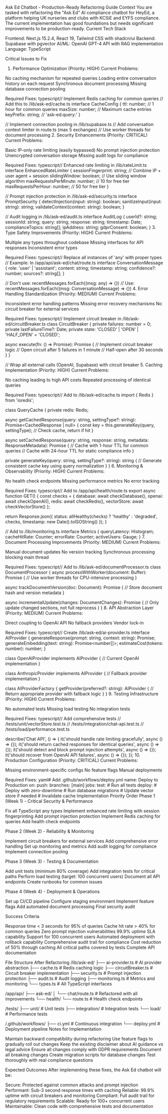 Ask Ed Chatbot - Production-Ready Refactoring Guide
Context
You are tasked with refactoring the "Ask Ed" AI compliance chatbot for HeyEd, a platform helping UK nurseries and clubs with KCSiE and EYFS compliance. The current implementation has good foundations but needs significant improvements to be production-ready.
Current Tech Stack

Frontend: Next.js 15.2.4, React 19, Tailwind CSS with shadcn/ui
Backend: Supabase with pgvector
AI/ML: OpenAI GPT-4 API with RAG implementation
Language: TypeScript

Critical Issues to Fix
1. Performance Optimization (Priority: HIGH)
Current Problems:

No caching mechanism for repeated queries
Loading entire conversation history on each request
Synchronous document processing
Missing database connection pooling

Required Fixes:
typescript// Implement Redis caching for common queries
// Add this to /lib/ask-ed/cache.ts
interface CacheConfig {
  ttl: number; // 1 hour for common queries
  maxSize: number; // Maximum cache entries
  keyPrefix: string; // 'ask-ed:query:'
}

// Implement connection pooling in /lib/supabase.ts
// Add conversation context limiter in route.ts (max 5 exchanges)
// Use worker threads for document processing
2. Security Enhancements (Priority: CRITICAL)
Current Problems:

Basic IP-only rate limiting (easily bypassed)
No prompt injection protection
Unencrypted conversation storage
Missing audit logs for compliance

Required Fixes:
typescript// Enhanced rate limiting in /lib/rateLimit.ts
interface EnhancedRateLimiter {
  sessionFingerprint: string; // Combine IP + user agent + session
  slidingWindow: boolean; // Use sliding window algorithm
  maxRequestsPerMinute: number; // 10 for free tier
  maxRequestsPerHour: number; // 50 for free tier
}

// Prompt injection protection in /lib/ask-ed/security.ts
interface PromptSecurity {
  detectInjection(input: string): boolean;
  sanitizeInput(input: string): string;
  validateContext(context: string): boolean;
}

// Audit logging in /lib/ask-ed/audit.ts
interface AuditLog {
  userId?: string;
  sessionId: string;
  query: string;
  response: string;
  timestamp: Date;
  complianceTopics: string[];
  ipAddress: string;
  gdprConsent: boolean;
}
3. Type Safety Improvements (Priority: HIGH)
Current Problems:

Multiple any types throughout codebase
Missing interfaces for API responses
Inconsistent error types

Required Fixes:
typescript// Replace all instances of 'any' with proper types
// Example: In /app/api/ask-ed/chat/route.ts
interface ConversationMessage {
  role: 'user' | 'assistant';
  content: string;
  timestamp: string;
  confidence?: number;
  sources?: string[];
}

// Don't use: recentMessages.forEach((msg: any) => {})
// Use: recentMessages.forEach((msg: ConversationMessage) => {})
4. Error Handling Standardization (Priority: MEDIUM)
Current Problems:

Inconsistent error handling patterns
Missing error recovery mechanisms
No circuit breaker for external services

Required Fixes:
typescript// Implement circuit breaker in /lib/ask-ed/circuitBreaker.ts
class CircuitBreaker {
  private failures: number = 0;
  private lastFailureTime?: Date;
  private state: 'CLOSED' | 'OPEN' | 'HALF_OPEN' = 'CLOSED';
  
  async execute<T>(fn: () => Promise<T>): Promise<T> {
    // Implement circuit breaker logic
    // Open circuit after 5 failures in 1 minute
    // Half-open after 30 seconds
  }
}

// Wrap all external calls (OpenAI, Supabase) with circuit breaker
5. Caching Implementation (Priority: HIGH)
Current Problems:

No caching leading to high API costs
Repeated processing of identical queries

Required Fixes:
typescript// Add to /lib/ask-ed/cache.ts
import { Redis } from 'ioredis';

class QueryCache {
  private redis: Redis;
  
  async getCachedResponse(query: string, settingType?: string): Promise<CachedResponse | null> {
    const key = this.generateKey(query, settingType);
    // Check cache, return if hit
  }
  
  async setCachedResponse(query: string, response: string, metadata: ResponseMetadata): Promise<void> {
    // Cache with 1-hour TTL for common queries
    // Cache with 24-hour TTL for static compliance info
  }
  
  private generateKey(query: string, settingType?: string): string {
    // Generate consistent cache key using query normalization
  }
}
6. Monitoring & Observability (Priority: HIGH)
Current Problems:

No health check endpoints
Missing performance metrics
No error tracking

Required Fixes:
typescript// Add to /app/api/health/route.ts
export async function GET() {
  const checks = {
    database: await checkDatabase(),
    openai: await checkOpenAI(),
    redis: await checkRedis(),
    vectorStore: await checkVectorStore()
  };
  
  return Response.json({
    status: allHealthy(checks) ? 'healthy' : 'degraded',
    checks,
    timestamp: new Date().toISOString()
  });
}

// Add to /lib/monitoring.ts
interface Metrics {
  queryLatency: Histogram;
  cacheHitRate: Counter;
  errorRate: Counter;
  activeUsers: Gauge;
}
7. Document Processing Improvements (Priority: MEDIUM)
Current Problems:

Manual document updates
No version tracking
Synchronous processing blocking main thread

Required Fixes:
typescript// Add to /lib/ask-ed/documentProcessor.ts
class DocumentProcessor {
  async processWithWorker(document: Buffer): Promise<ProcessedChunks> {
    // Use worker threads for CPU-intensive processing
  }
  
  async trackDocumentVersion(doc: Document): Promise<void> {
    // Store document hash and version metadata
  }
  
  async incrementalUpdate(changes: DocumentChanges): Promise<void> {
    // Only update changed sections, not full reprocess
  }
}
8. API Abstraction Layer (Priority: MEDIUM)
Current Problems:

Direct coupling to OpenAI API
No fallback providers
Vendor lock-in

Required Fixes:
typescript// Create /lib/ask-ed/ai-provider.ts
interface AIProvider {
  generateResponse(prompt: string, context: string): Promise<Stream>;
  generateEmbedding(text: string): Promise<number[]>;
  estimateCost(tokens: number): number;
}

class OpenAIProvider implements AIProvider {
  // Current OpenAI implementation
}

class AnthropicProvider implements AIProvider {
  // Fallback provider implementation
}

class AIProviderFactory {
  getProvider(preferred?: string): AIProvider {
    // Return appropriate provider with fallback logic
  }
}
9. Testing Infrastructure (Priority: HIGH)
Current Problems:

No automated tests
Missing load testing
No integration tests

Required Fixes:
typescript// Add comprehensive tests
// /tests/unit/vectorStore.test.ts
// /tests/integration/chat-api.test.ts
// /tests/load/performance.test.ts

describe('Chat API', () => {
  it('should handle rate limiting gracefully', async () => {});
  it('should return cached responses for identical queries', async () => {});
  it('should detect and block prompt injection attempts', async () => {});
  it('should recover from OpenAI API failures', async () => {});
});
10. Production Configuration (Priority: CRITICAL)
Current Problems:

Missing environment-specific configs
No feature flags
Manual deployments

Required Fixes:
yaml# Add .github/workflows/deploy.yml
name: Deploy to Production
on:
  push:
    branches: [main]
jobs:
  test:
    # Run all tests
  deploy:
    # Deploy with zero-downtime
    # Run database migrations
    # Update vector store if needed
    # Invalidate cache
Implementation Priority Order
Phase 1 (Week 1) - Critical Security & Performance

Fix all TypeScript any types
Implement enhanced rate limiting with session fingerprinting
Add prompt injection protection
Implement Redis caching for queries
Add health check endpoints

Phase 2 (Week 2) - Reliability & Monitoring

Implement circuit breakers for external services
Add comprehensive error handling
Set up monitoring and metrics
Add audit logging for compliance
Implement connection pooling

Phase 3 (Week 3) - Testing & Documentation

Add unit tests (minimum 80% coverage)
Add integration tests for critical paths
Perform load testing (target: 100 concurrent users)
Document all API endpoints
Create runbooks for common issues

Phase 4 (Week 4) - Deployment & Operations

Set up CI/CD pipeline
Configure staging environment
Implement feature flags
Add automated document processing
Final security audit

Success Criteria

 Response time < 3 seconds for 95% of queries
 Cache hit rate > 40% for common queries
 Zero prompt injection vulnerabilities
 99.9% uptime SLA capability
 Support for 100 concurrent users
 Automated deployment with rollback capability
 Comprehensive audit trail for compliance
 Cost reduction of 50% through caching
 All critical paths covered by tests
 Complete API documentation

File Structure After Refactoring
/lib/ask-ed/
  ├── ai-provider.ts       # AI provider abstraction
  ├── cache.ts             # Redis caching logic
  ├── circuitBreaker.ts    # Circuit breaker implementation
  ├── security.ts          # Prompt injection protection
  ├── audit.ts             # Audit logging
  ├── monitoring.ts        # Metrics and monitoring
  └── types.ts             # All TypeScript interfaces

/app/api/
  ├── ask-ed/
  │   └── chat/route.ts    # Refactored with all improvements
  └── health/
      └── route.ts         # Health check endpoints

/tests/
  ├── unit/               # Unit tests
  ├── integration/        # Integration tests
  └── load/              # Performance tests

/.github/workflows/
  ├── ci.yml             # Continuous integration
  └── deploy.yml         # Deployment pipeline
Notes for Implementation

Maintain backward compatibility during refactoring
Use feature flags to gradually roll out changes
Keep the existing disclaimer about AI guidance vs legal advice
Ensure all changes comply with GDPR requirements
Document all breaking changes
Create migration scripts for database changes
Test thoroughly with real compliance questions

Expected Outcomes
After implementing these fixes, the Ask Ed chatbot will be:

Secure: Protected against common attacks and prompt injection
Performant: Sub-3 second response times with caching
Reliable: 99.9% uptime with circuit breakers and monitoring
Compliant: Full audit trail for regulatory requirements
Scalable: Ready for 100+ concurrent users
Maintainable: Clean code with comprehensive tests and documentation